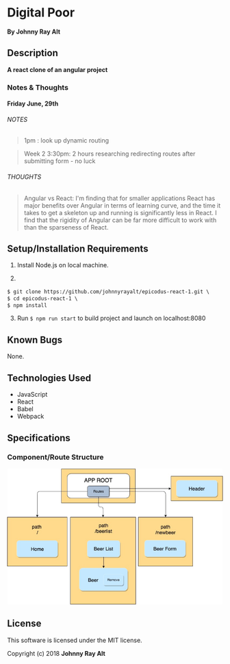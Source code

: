# Digital Poor

**By Johnny Ray Alt**

## Description
**A react clone of an angular project**


### Notes & Thoughts

#### Friday June, 29th

###### NOTES

> 1pm : look up dynamic routing

> Week 2 3:30pm: 2 hours researching redirecting routes after submitting form - no luck

###### THOUGHTS

> Angular vs React: I'm finding that for smaller applications React has major benefits over Angular in terms of learning curve, and the time it takes to get a skeleton up and running is significantly less in React. I find that the rigidity of Angular can be far more difficult to work with than the sparseness of React.

## Setup/Installation Requirements

1. Install Node.js on local machine.

2. 
```
$ git clone https://github.com/johnnyrayalt/epicodus-react-1.git \
$ cd epicodus-react-1 \
$ npm install
```

3. Run `$ npm run start` to build project and launch on localhost:8080

## Known Bugs

None.

## Technologies Used

- JavaScript
- React
- Babel
- Webpack

## Specifications

### Component/Route Structure

![Component Tree](src/assets/img/comptree2.jpg?raw=true "Component Tree")


## License

This software is licensed under the MIT license.

Copyright (c) 2018 **Johnny Ray Alt**
